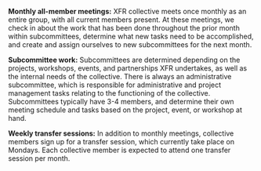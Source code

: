 **Monthly all-member meetings:** XFR collective meets once monthly as an entire group, with all current members present. At these meetings, we check in about the work that has been done throughout the prior month within subcommittees, determine what new tasks need to be accomplished, and create and assign ourselves to new subcommittees for the next month. 

**Subcommittee work:** Subcommittees are determined depending on the projects, workshops, events, and partnerships XFR undertakes, as well as the internal needs of the collective. There is always an administrative subcommittee, which is responsible for administrative and project management tasks relating to the functioning of the collective. Subcommittees typically have 3-4 members, and determine their own meeting schedule and tasks based on the project, event, or workshop at hand. 

**Weekly transfer sessions:** In addition to monthly meetings, collective members sign up for a transfer session, which currently take place on Mondays. Each collective member is expected to attend one transfer session per month. 

